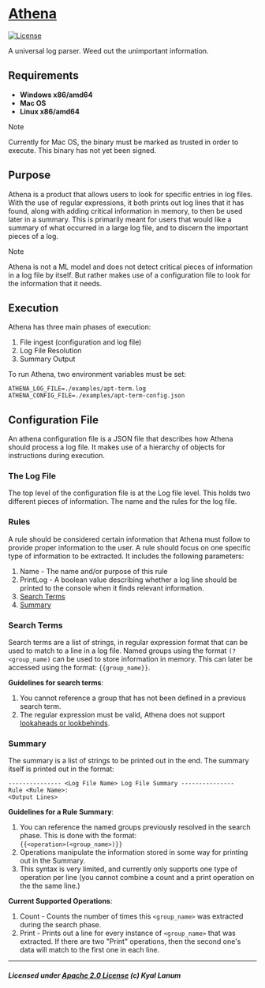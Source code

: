 # [Athena](https://github.com/kyallanum/athena)
[![License](https://img.shields.io/badge/License-Apache_2.0-green.svg)](https://opensource.org/licenses/Apache-2.0)  

A universal log parser. Weed out the unimportant information.

## Requirements
- **Windows x86/amd64**
- **Mac OS**
- **Linux x86/amd64**

> [!NOTE]  
> Currently for Mac OS, the binary must be marked as trusted in order to execute. This binary has not yet been signed.

## Purpose
Athena is a product that allows users to look for specific entries in log files. With the use of regular expressions, it both prints out log lines that it has found, along with adding critical information in memory, to then be used later in a summary. This is primarily meant for users that would like a summary of what occurred in a large log file, and to discern the important pieces of a log.

> [!NOTE]  
> Athena is not a ML model and does not detect critical pieces of information in a log file by itself. But rather makes use of a configuration file to look for the information that it needs.

## Execution
Athena has three main phases of execution:
1. File ingest (configuration and log file)
1. Log File Resolution
1. Summary Output

To run Athena, two environment variables must be set:
```
ATHENA_LOG_FILE=./examples/apt-term.log
ATHENA_CONFIG_FILE=./examples/apt-term-config.json
```

## Configuration File
An athena configuration file is a JSON file that describes how Athena should process a log file. It makes use of a hierarchy of objects for instructions during execution.

### The Log File
The top level of the configuration file is at the Log file level. This holds two different pieces of information. The name and the rules for the log file.

### Rules
A rule should be considered certain information that Athena must follow to provide proper information to the user. A rule should focus on one specific type of information to be extracted. It includes the following parameters:  
1. Name - The name and/or purpose of this rule
1. PrintLog - A boolean value describing whether a log line should be printed to the console when it finds relevant information.
1. [Search Terms](#search-terms)
1. [Summary](#summary)

### Search Terms
Search terms are a list of strings, in regular expression format that can be used to match to a line in a log file. Named groups using the format ``(?<group_name)`` can be used to store information in memory. This can later be accessed using the format: ``{{group_name}}``.

**Guidelines for search terms**:
1. You cannot reference a group that has not been defined in a previous search term.
1. The regular expression must be valid, Athena does not support [lookaheads or lookbehinds](https://www.regular-expressions.info/lookaround.html/).

### Summary
The summary is a list of strings to be printed out in the end. The summary itself is printed out in the format:
```
--------------- <Log File Name> Log File Summary ---------------
Rule <Rule Name>:
<Output Lines>
```

**Guidelines for a Rule Summary**:
1. You can reference the named groups previously resolved in the search phase. This is done with the format:  
 ``{{<operation>(<group_name>)}}``
1. Operations manipulate the information stored in some way for printing out in the Summary.
1. This syntax is very limited, and currently only supports one type of operation per line (you cannot combine a count and a print operation on the the same line.)

**Current Supported Operations**:  
1. Count - Counts the number of times this ``<group_name>`` was extracted during the search phase.
1. Print - Prints out a line for every instance of ``<group_name>`` that was extracted. If there are two "Print" operations, then the second one's data will match to the first one in each line.

---
##### Licensed under [Apache 2.0 License](https://opensource.org/license/apache-2-0/) (c) Kyal Lanum